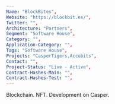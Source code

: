 ```yaml
--- 
Name: "BlockBites", 
Website: "https://blockbit.es/", 
Twitter: "", 
Architecture: "Partners",
Segment: "Software House",
Category: "",
Application-Category: "",
Tags: "Software House",
Projects: "CasperTigers,Accubits",
Contact: "",
Project-Status: "Live - Active",
Contract-Hashes-Main: "",
Contract-Hashes-Test: "",
--- 
```

<!--lang:en--> 
Blockchain. NFT. Development on Casper.
<!--lang:es--] 
cadena de bloques. NFT. Desarrollo en Casper.
<!--lang:de--] 
Blockchain. NFT. Entwicklung auf Casper.
<!--lang:fr--] 
Chaîne de blocs. NFT. Développement sur Casper.
<!--lang:pl--] 
Łańcuch bloków. NFT. Rozwój na Casper.
<!--lang:uk--] 
Блокчейн. NFT. Розробка на Casper.
[!--lang:*--> 
